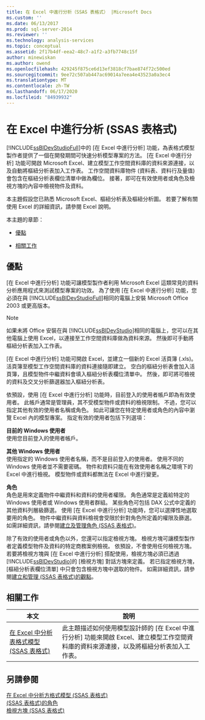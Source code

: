 ```yaml
---
title: 在 Excel 中進行分析（SSAS 表格式） |Microsoft Docs
ms.custom: ''
ms.date: 06/13/2017
ms.prod: sql-server-2014
ms.reviewer: ''
ms.technology: analysis-services
ms.topic: conceptual
ms.assetid: 2f17b4df-eea2-48c7-a1f2-a3fb7748c15f
author: minewiskan
ms.author: owend
ms.openlocfilehash: 429245f875ce6d13ef3818cf7bae874f72c500ed
ms.sourcegitcommit: 9ee72c507ab447ac69014a7eea4e43523a0a3ec4
ms.translationtype: MT
ms.contentlocale: zh-TW
ms.lasthandoff: 06/17/2020
ms.locfileid: "84939932"
---
```

# <a name="analyze-in-excel-ssas-tabular"></a>在 Excel 中進行分析 (SSAS 表格式)
  [!INCLUDE[ssBIDevStudioFull](../../includes/ssbidevstudiofull-md.md)]中的 [在 Excel 中進行分析] 功能，為表格式模型製作者提供了一個在開發期間可快速分析模型專案的方法。 [在 Excel 中進行分析] 功能可開啟 Microsoft Excel、建立模型工作空間資料庫的資料來源連接，以及自動將樞紐分析表加入工作表。 工作空間資料庫物件 (資料表、資料行及量值) 會包含在樞紐分析表欄位清單中做為欄位。 接著，即可在有效使用者或角色及檢視方塊的內容中檢視物件及資料。  
  
 本主題假設您已熟悉 Microsoft Excel、樞紐分析表及樞紐分析圖。 若要了解有關使用 Excel 的詳細資訊，請參閱 Excel 說明。  
  
 本主題的章節：  
  
-   [優點](#bkmk_benefits)  
  
-   [相關工作](#bkmk_rt)  
  
##  <a name="benefits"></a><a name="bkmk_benefits"></a> 優點  
 [在 Excel 中進行分析] 功能可讓模型製作者利用 Microsoft Excel 這類常見的資料分析應用程式來測試模型專案的功效。 為了使用 [在 Excel 中進行分析] 功能，您必須在與 [!INCLUDE[ssBIDevStudioFull](../../includes/ssbidevstudiofull-md.md)]相同的電腦上安裝 Microsoft Office 2003 或更高版本。  
  
> [!NOTE]  
>  如果未將 Office 安裝在與 [!INCLUDE[ssBIDevStudio](../../includes/ssbidevstudio-md.md)]相同的電腦上，您可以在其他電腦上使用 Excel，以連接至工作空間資料庫做為資料來源。 然後即可手動將樞紐分析表加入工作表。  
  
 [在 Excel 中進行分析] 功能可開啟 Excel，並建立一個新的 Excel 活頁簿 (.xls)。 活頁簿至模型工作空間資料庫的資料連接隨即建立。 空白的樞紐分析表會加入活頁簿，且模型物件中繼資料會填入樞紐分析表欄位清單中。 然後，即可將可檢視的資料及交叉分析篩選器加入樞紐分析表。  
  
 依預設，使用 [在 Excel 中進行分析] 功能時，目前登入的使用者帳戶即為有效使用者。 此帳戶通常是管理員，其不受模型物件或資料的檢視限制。 不過，您可以指定其他有效的使用者名稱或角色。 如此可讓您在特定使用者或角色的內容中瀏覽 Excel 內的模型專案。 指定有效的使用者包括下列選項：  
  
 **目前的 Windows 使用者**  
 使用您目前登入的使用者帳戶。  
  
 **其他 Windows 使用者**  
 使用指定的 Windows 使用者名稱，而不是目前登入的使用者。 使用不同的 Windows 使用者並不需要密碼。 物件和資料只能在有效使用者名稱之環境下的 Excel 中進行檢視。 模型物件或資料都無法在 Excel 中進行變更。  
  
 **角色**  
 角色是用來定義物件中繼資料和資料的使用者權限。 角色通常是定義給特定的 Windows 使用者或 Windows 使用者群組。 某些角色可包括 DAX 公式中定義的其他資料列層級篩選。 使用 [在 Excel 中進行分析] 功能時，您可以選擇性地選取要用的角色。 物件中繼資料與資料檢視會受限於針對角色所定義的權限及篩選。 如需詳細資訊，請參閱[建立及管理角色 &#40;SSAS 表格式&#41;](roles-ssas-tabular.md)。  
  
 除了有效的使用者或角色以外，您還可以指定檢視方塊。 檢視方塊可讓模型製作者定義模型物件及資料的特定商務案例檢視。 依預設，不會使用任何檢視方塊。 若要將檢視方塊與 [在 Excel 中進行分析] 搭配使用，檢視方塊必須已透過 [!INCLUDE[ssBIDevStudio](../../includes/ssbidevstudio-md.md)]的 [檢視方塊] 對話方塊來定義。 若已指定檢視方塊，[樞紐分析表欄位清單] 中只會包含檢視方塊中選取的物件。 如需詳細資訊，請參閱[建立和管理 &#40;SSAS 表格式&#41;的觀點](perspectives-ssas-tabular.md)。  
  
##  <a name="related-tasks"></a><a name="bkmk_rt"></a> 相關工作  
  
|**本文**|**說明**|  
|---------------|---------------------|  
|[在 Excel 中分析表格式模型 &#40;SSAS 表格式&#41;](analyze-a-tabular-model-in-excel-ssas-tabular.md)|此主題描述如何使用模型設計師的 [在 Excel 中進行分析] 功能來開啟 Excel、建立模型工作空間資料庫的資料來源連接，以及將樞紐分析表加入工作表。|  
  
## <a name="see-also"></a>另請參閱  
 [在 Excel 中分析方格式模型 &#40;SSAS 表格式&#41;](analyze-a-tabular-model-in-excel-ssas-tabular.md)   
 [&#40;SSAS 表格式&#41;的角色](roles-ssas-tabular.md)   
 [檢視方塊 &#40;SSAS 表格式&#41;](perspectives-ssas-tabular.md)  
  
  
